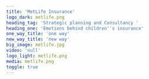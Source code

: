 ```yaml
---
title: 'MetLife Insurance'
logo_dark: metlife.png
heading_tag: 'Strategic planning and Consultancy '
heading_one: 'Emotions behind children''s insurance'
one_way_title: 'one way'
new_way_title: 'new way'
big_image: metlife.jpg
video: 'null'
logo_light: metlife.png
media: metlife.png
toggle: true
---
```


